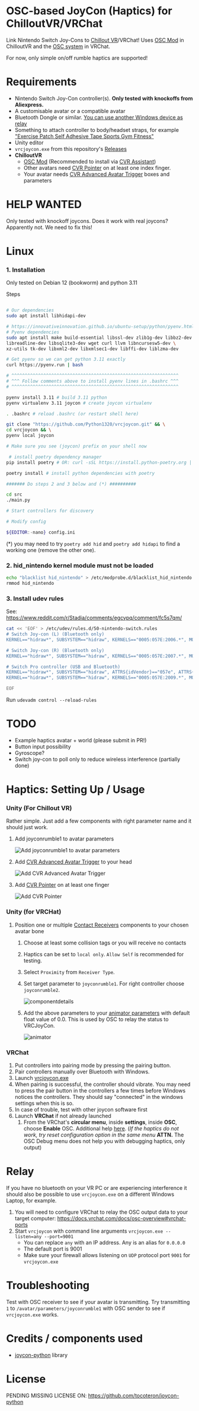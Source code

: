# OSC-based JoyCon (Haptics) for ChilloutVR/VRChat

Link Nintendo Switch Joy-Cons to [Chillout VR](https://store.steampowered.com/app/661130/ChilloutVR/)/VRChat! Uses [OSC Mod](https://github.com/kafeijao/Kafe_CVR_Mods/tree/master/OSC) in ChilloutVR and the [OSC system](https://docs.vrchat.com/docs/osc-overview) in VRChat.

For now, only simple on/off rumble haptics are supported!

# Requirements

 - Nintendo Switch Joy-Con controller(s). **Only tested with knockoffs from Aliexpress.**
 - A customisable avatar or a compatible avatar
 - Bluetooth Dongle or similar. [You can use another Windows device as relay](#relay)
 - Something to attach controller to body/headset straps, for example ["Exercise Patch Self Adhesive Tape Sports Gym Fitness"](https://www.google.com/search?q=Exercise+Patch+Self+Adhesive+Tape+Sports+Gym+Fitness)
 - Unity editor
 - `vrcjoycon.exe` from this repository's [Releases](https://github.com/Python1320/vrcjoycon/releases/tag/vrcjoycon)
 - **ChilloutVR**
   - [OSC Mod](https://github.com/kafeijao/Kafe_CVR_Mods/tree/master/OSC) (Recommended to install via [CVR Assistant](https://github.com/knah/CVRMelonAssistant))
   - Other avatars need [CVR Pointer]( https://documentation.abinteractive.net/cck/components/pointer/?h=pointer#cvr-pointer) on at least one index finger.
   - Your avatar needs [CVR Advanced Avatar Trigger](https://documentation.abinteractive.net/cck/components/aas-trigger/) boxes and parameters

# HELP WANTED
Only tested with knockoff joycons. Does it work with real joycons? Apparently not. We need to fix this!

# Linux


### **1. Installation**

Only tested on Debian 12 (bookworm) and python 3.11

Steps
```bash

# Our dependencies
sudo apt install libhidapi-dev

# https://innovativeinnovation.github.io/ubuntu-setup/python/pyenv.html
# Pyenv dependencies
sudo apt install make build-essential libssl-dev zlib1g-dev libbz2-dev \
libreadline-dev libsqlite3-dev wget curl llvm libncursesw5-dev \
xz-utils tk-dev libxml2-dev libxmlsec1-dev libffi-dev liblzma-dev

# Get pyenv so we can get python 3.11 exactly
curl https://pyenv.run | bash

# ^^^^^^^^^^^^^^^^^^^^^^^^^^^^^^^^^^^^^^^^^^^^^^^^^^^^^^^^^^^^^^^
# ^^^ Follow comments above to install pyenv lines in .bashrc ^^^
# ^^^^^^^^^^^^^^^^^^^^^^^^^^^^^^^^^^^^^^^^^^^^^^^^^^^^^^^^^^^^^^^

pyenv install 3.11 # build 3.11 python
pyenv virtualenv 3.11 joycon # create joycon virtualenv

. .bashrc # reload .bashrc (or restart shell here)

git clone "https://github.com/Python1320/vrcjoycon.git" && \
cd vrcjoycon && \
pyenv local joycon

# Make sure you see (joycon) prefix on your shell now

 # install poetry dependency manager
pip install poetry # OR: curl -sSL https://install.python-poetry.org | python3

poetry install # install python dependencies with poetry

####### Do steps 2 and 3 below and (*) ##########

cd src
./main.py

# Start controllers for discovery

# Modify config

${EDITOR:-nano} config.ini


```
(*) you may need to try `poetry add hid` and `poetry add hidapi` to find a working one (remove the other one).

### **2. hid_nintendo kernel module must not be loaded**
```bash
echo "blacklist hid_nintendo" > /etc/modprobe.d/blacklist_hid_nintendo.conf
rmmod hid_nintendo
```

### **3. Install udev rules**

See: https://www.reddit.com/r/Stadia/comments/egcvpq/comment/fc5s7qm/

```bash
cat << 'EOF' > /etc/udev/rules.d/50-nintendo-switch.rules
# Switch Joy-con (L) (Bluetooth only)
KERNEL=="hidraw*", SUBSYSTEM=="hidraw", KERNELS=="0005:057E:2006.*", MODE="0666"

# Switch Joy-con (R) (Bluetooth only)
KERNEL=="hidraw*", SUBSYSTEM=="hidraw", KERNELS=="0005:057E:2007.*", MODE="0666"

# Switch Pro controller (USB and Bluetooth)
KERNEL=="hidraw*", SUBSYSTEM=="hidraw", ATTRS{idVendor}=="057e", ATTRS{idProduct}=="2009", MODE="0666"
KERNEL=="hidraw*", SUBSYSTEM=="hidraw", KERNELS=="0005:057E:2009.*", MODE="0666"

EOF

```

Run `udevadm control --reload-rules`

# TODO
 - Example haptics avatar + world (please submit in PR!)
 - Button input possibility
 - Gyroscope?
 - Switch joy-con to poll only to reduce wireless interference (partially done)

# Haptics: Setting Up / Usage
### **Unity** (For Chillout VR)

Rather simple. Just add a few components with right parameter name and it should just work.

  1. Add joyconrumble1 to avatar parameters
     
     ![Add joyconrumble1 to avatar parameters](https://user-images.githubusercontent.com/207340/188220202-71f9448d-4c50-4405-a0eb-7d022e5a590a.png)
  2. Add [CVR Advanced Avatar Trigger](https://documentation.abinteractive.net/cck/components/aas-trigger/) to your head
     
     ![Add CVR Advanced Avatar Trigger](https://user-images.githubusercontent.com/207340/188219981-bdeecdf4-a738-4fd1-9dfd-59fb5beacae5.png)
  3. Add [CVR Pointer]( https://documentation.abinteractive.net/cck/components/pointer/?h=pointer#cvr-pointer) on at least one finger
     
     ![Add CVR Pointer](https://user-images.githubusercontent.com/207340/188220053-e38ae570-91c1-41c0-a9de-9ac943f99a3f.png)

### **Unity** (for VRCHat)
  1. Position one or multiple [Contact Receivers](https://docs.vrchat.com/docs/contacts#vrccontactreceiver) components to your chosen avatar bone
     1. Choose at least some collision tags or you will receive no contacts 
     2. Haptics can be set to `local only`. `Allow Self` is recommended for testing.
     3. Select `Proximity` from `Receiver Type`.
     4. Set target parameter to `joyconrumble1`. For right controller choose `joyconrumble2`. 

        ![componentdetails](images/help2.png)
     5. Add the above parameters to your [animator parameters](https://docs.vrchat.com/docs/animator-parameters) with default float value of 0.0. This is used by OSC to relay the status to VRCJoyCon.
        
        ![animator](images/help1.png)

### **VRChat**
  1. Put controllers into pairing mode by pressing the pairing button.
  2. Pair controllers manually over Bluetooth with Windows.
  3. Launch [vrcjoycon.exe](https://github.com/Python1320/vrcjoycon/releases/tag/vrcjoycon)
  4. When pairing is successful, the controller should vibrate. You may need to press the pair button in the controllers a few times before Windows notices the controllers. They should say "connected" in the windows settings when this is so.
  5. In case of trouble, test with other joycon software first
  6. Launch **VRChat** if not already launched
     1. From the VRChat's **circular menu**, inside **settings**, inside **OSC**, choose **Enable** OSC. Additional help [here](https://docs.vrchat.com/docs/osc-overview#enabling-it).
      (*If the haptics do not work, try reset configuration option in the same menu* **ATTN.** The OSC Debug menu does not help you with debugging haptics, only output)

# Relay
If you have no bluetooth on your VR PC or are experiencing interference it should also be possible to use `vrcjoycon.exe` on a different Windows Laptop, for example.

 1. You will need to configure VRChat to relay the OSC output data to your target computer: https://docs.vrchat.com/docs/osc-overview#vrchat-ports
 2. Start `vrcjoycon` with command line arguments `vrcjoycon.exe --listen=any --port=9001`
       - You can replace `any` with an IP address. Any is an alias for `0.0.0.0`
       - The default port is 9001
       - Make sure your firewall allows listening on `UDP` protocol port `9001` for `vrcjoycon.exe`

# Troubleshooting

Test with OSC receiver to see if your avatar is transmitting. Try transmitting `1` to `/avatar/parameters/joyconrumble1` with OSC sender to see if `vrcjoycon.exe` works.


# Credits / components used
 - [joycon-python](https://github.com/tocoteron/joycon-python) library

# License

PENDING MISSING LICENSE ON: https://github.com/tocoteron/joycon-python

